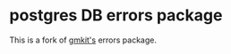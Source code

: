 # postgres DB errors package

This is a fork of [gmkit's](https://github.com/graymeta/gmkit/blob/master/postgres/errors.go) errors package.
